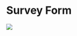 # Survey Form

![](https://github.com/amirahnasihah/responsive-web-design/blob/0cbf844babcd7298a8d3580ef9bd47902b41f127/01-survey-form/thumbnail-ateez-survey.jpeg)
